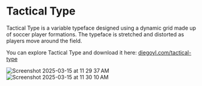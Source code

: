 # Tactical Type

Tactical Type is a variable typeface designed using a dynamic grid made up of soccer player formations. The typeface is stretched and distorted as players move around the field. 

You can explore Tactical Type and download it here: [diegoyl.com/tactical-type](https://diegoyl.com/tactical-type)



![Screenshot 2025-03-15 at 11 29 37 AM](https://github.com/user-attachments/assets/ca5a1dcb-8b79-4bd2-aea4-33e3ccf10180)
![Screenshot 2025-03-15 at 11 30 10 AM](https://github.com/user-attachments/assets/3543ed33-874e-49b7-8bc8-eee765c8214f)
